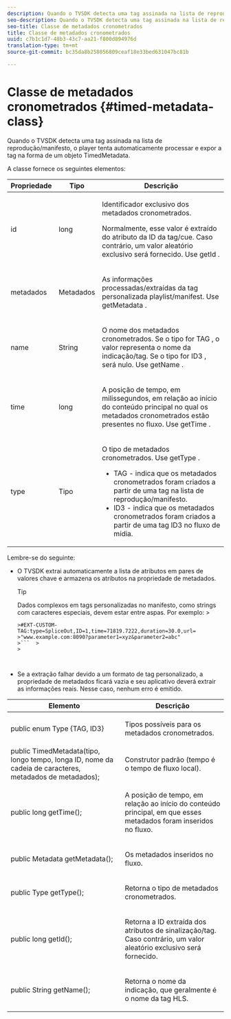 ```yaml
---
description: Quando o TVSDK detecta uma tag assinada na lista de reprodução/manifesto, o player tenta automaticamente processar e expor a tag na forma de um objeto TimedMetadata.
seo-description: Quando o TVSDK detecta uma tag assinada na lista de reprodução/manifesto, o player tenta automaticamente processar e expor a tag na forma de um objeto TimedMetadata.
seo-title: Classe de metadados cronometrados
title: Classe de metadados cronometrados
uuid: c7b1c1d7-48b3-43c7-aa21-f800d894976d
translation-type: tm+mt
source-git-commit: bc35da8b258056809ceaf18e33bed631047bc81b

---
```



# Classe de metadados cronometrados {#timed-metadata-class}

Quando o TVSDK detecta uma tag assinada na lista de reprodução/manifesto, o player tenta automaticamente processar e expor a tag na forma de um objeto TimedMetadata.

A classe fornece os seguintes elementos:

<table id="table_FFC56AC5B1E04DA99C9309C0223ABA90"> 
 <thead> 
  <tr> 
   <th colname="col1" class="entry"><b> Propriedade </b></th> 
   <th colname="col02" class="entry"> <b> Tipo </b></th> 
   <th colname="col2" class="entry"> <b> Descrição </b> </th> 
  </tr> 
 </thead>
 <tbody> 
  <tr> 
   <td colname="col1"> <span class="codeph"> id </span> </td> 
   <td colname="col02"> long </td> 
   <td colname="col2"> <p>Identificador exclusivo dos metadados cronometrados. </p> <p>Normalmente, esse valor é extraído do atributo da ID da tag/cue. Caso contrário, um valor aleatório exclusivo será fornecido. Use <span class="codeph"> getId </span>. </p> </td> 
  </tr> 
  <tr> 
   <td colname="col1"> <span class="codeph"> metadados </span> </td> 
   <td colname="col02"> Metadados </td> 
   <td colname="col2"> <p>As informações processadas/extraídas da tag personalizada playlist/manifest. Use <span class="codeph"> getMetadata </span>. </p> </td> 
  </tr> 
  <tr> 
   <td colname="col1"> <span class="codeph"> name </span> </td> 
   <td colname="col02"> String </td> 
   <td colname="col2"> <p>O nome dos metadados cronometrados. Se o tipo for <span class="codeph"> TAG </span>, o valor representa o nome da indicação/tag. Se o tipo for <span class="codeph"> ID3 </span>, será nulo. Use <span class="codeph"> getName </span>. </p> </td> 
  </tr> 
  <tr> 
   <td colname="col1"> <span class="codeph"> time </span> </td> 
   <td colname="col02"> long </td> 
   <td colname="col2"> <p>A posição de tempo, em milissegundos, em relação ao início do conteúdo principal no qual os metadados cronometrados estão presentes no fluxo. Use <span class="codeph"> getTime </span>. </p> </td> 
  </tr> 
  <tr> 
   <td colname="col1"> <span class="codeph"> type </span> </td> 
   <td colname="col02"> Tipo </td> 
   <td colname="col2"> <p>O tipo de metadados cronometrados. Use <span class="codeph"> getType </span>. 
     <ul id="ul_70FBFB33E9F846D8B38592560CCE9560"> 
      <li id="li_739D30561BFB4D9B97DF212E4880BA2C">TAG - indica que os metadados cronometrados foram criados a partir de uma tag na lista de reprodução/manifesto. </li> 
      <li id="li_E785E1DEF1CC4D9DBE7764E5D05EFAFC">ID3 - indica que os metadados cronometrados foram criados a partir de uma tag ID3 no fluxo de mídia. </li> 
     </ul> </p> </td> 
  </tr> 
 </tbody> 
</table>

<!--<a id="section_737CC47997F74F80A3C5C6171ADE120E"></a>-->

Lembre-se do seguinte:

* O TVSDK extrai automaticamente a lista de atributos em pares de valores chave e armazena os atributos na propriedade de metadados.

   >[!TIP]
   >
   >Dados complexos em tags personalizadas no manifesto, como strings com caracteres especiais, devem estar entre aspas. Por exemplo:   >
   >
   >
   ```>
   >#EXT-CUSTOM-TAG:type=SpliceOut,ID=1,time=71819.7222,duration=30.0,url= 
   >"www.example.com:8090?parameter1=xyz&parameter2=abc"
   >```  >
   >



* Se a extração falhar devido a um formato de tag personalizado, a propriedade de metadados ficará vazia e seu aplicativo deverá extrair as informações reais. Nesse caso, nenhum erro é emitido.

<table id="table_1BAE98BF23F641A3A5709EBE37B327F6"> 
 <thead> 
  <tr> 
   <th colname="col1" class="entry"> <b>Elemento </b></th> 
   <th colname="col2" class="entry"> <b>Descrição</b></th> 
  </tr> 
 </thead>
 <tbody> 
  <tr> 
   <td colname="col1"> <span class="codeph"> public enum Type {TAG, ID3} </span> </td> 
   <td colname="col2"> <p>Tipos possíveis para os metadados cronometrados. </p> </td> 
  </tr> 
  <tr> 
   <td colname="col1"> <span class="codeph"> public TimedMetadata(tipo, longo tempo, longa ID, nome da cadeia de caracteres, metadados de metadados); </span> </td> 
   <td colname="col2"> <p>Construtor padrão (tempo é o tempo de fluxo local). </p> </td> 
  </tr> 
  <tr> 
   <td colname="col1"> <span class="codeph"> public long getTime(); </span> </td> 
   <td colname="col2"> <p>A posição de tempo, em relação ao início do conteúdo principal, em que esses metadados foram inseridos no fluxo. </p> </td> 
  </tr> 
  <tr> 
   <td colname="col1"> <span class="codeph"> public Metadata getMetadata(); </span> </td> 
   <td colname="col2"> <p>Os metadados inseridos no fluxo. </p> </td> 
  </tr> 
  <tr> 
   <td colname="col1"> <span class="codeph"> public Type getType(); </span> </td> 
   <td colname="col2"> <p>Retorna o tipo de metadados cronometrados. </p> </td> 
  </tr> 
  <tr> 
   <td colname="col1"> <span class="codeph"> public long getId(); </span> </td> 
   <td colname="col2"> <p>Retorna a ID extraída dos atributos de sinalização/tag. Caso contrário, um valor aleatório exclusivo será fornecido. </p> </td> 
  </tr> 
  <tr> 
   <td colname="col1"> <span class="codeph"> public String getName(); </span> </td> 
   <td colname="col2"> <p>Retorna o nome da indicação, que geralmente é o nome da tag HLS. </p> </td> 
  </tr> 
 </tbody> 
</table>